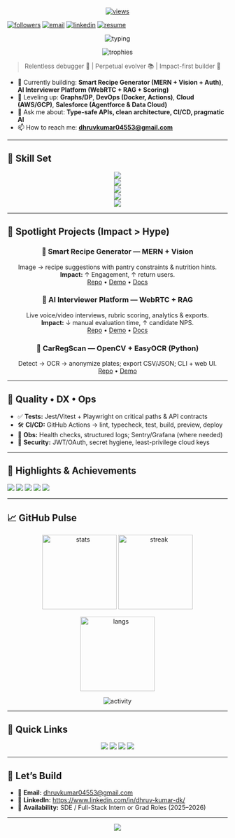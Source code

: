 <!-- ⭐ Ultra-Modern, Recruiter-Optimized GitHub Profile README (Drop-in) ⭐ -->
<!-- Replace links/usernames where needed. Paste this as README.md in a repo named exactly your username. -->

<!-- ====== HERO / BANNER (auto light/dark) ====== -->
<p align="center">
  <picture>
    <!-- Dark -->
    <source media="(prefers-color-scheme: dark)" srcset="https://capsule-render.vercel.app/api?type=venom&height=260&color=0:0b1220,100:0f172a&fontColor=E5E7EB&text=Dhruv%20Kumar&fontSize=72&fontAlignY=40&desc=Full-Stack%20Developer%20%7C%20Cloud%20%26%20AI%20%7C%20GATE%20CS%202026&descSize=18&descAlignY=65&animation=fadeIn" />
    <!-- Light -->
    <img src=""D:\2211453-Photoroom.jpeg"" />
  </picture>
</p>

<!-- ====== QUICK GLANCE / SOCIALS ====== -->
<p align="center">
  <a href="https://github.com/dhruvkum7"><img src="https://komarev.com/ghpvc/?username=dhruvkum7&label=Profile%20Views&color=0ea5b6" alt="views"/></a>
  
  <a href="https://github.com/dhruvkum7?tab=followers"><img src="https://img.shields.io/github/followers/dhruvkum7?style=flat&logo=github" alt="followers"/></a>
  <a href="mailto:dhruvkumar04553@gmail.com"><img src="https://img.shields.io/badge/Email-Contact%20Me-0ea5e9?logo=gmail&logoColor=white" alt="email"/></a>
  <a href="https://www.linkedin.com/in/dhruv-kumar-dk/"><img src="https://img.shields.io/badge/LinkedIn-Connect-0a66c2?logo=linkedin&logoColor=white" alt="linkedin"/></a>
  <a href="https://drive.google.com/file/d/1_dEyNSl3cSt0QG3Km0NzJpn2SizIhG2-/view?usp=drive_link"><img src="https://img.shields.io/badge/Resume-View%20PDF-16a34a?logo=googledrive&logoColor=white" alt="resume"/></a>
</p>

<!-- ====== MINI INTRO (typing line) ====== -->
<p align="center">
  <img src="https://readme-typing-svg.herokuapp.com?font=Inter&weight=700&size=20&duration=2500&pause=600&center=true&vCenter=true&width=950&lines=I+ship+production-ready+MERN+apps+%E2%80%94+end+to+end;TypeScript%2FReact%20%7C%20Node%2FExpress%20%7C%20MongoDB%2FPostgres;AWS%2FGCP%20%7C%20Docker%20%7C%20GitHub%20Actions%20%7C%20OpenCV%2FAI" alt="typing"/>
</p>

<!-- ====== PROFILE BADGES / TROPHIES ====== -->
<p align="center">
  <img src="https://github-profile-trophy.vercel.app/?username=dhruvkum7&theme=algolia&no-frame=true&no-bg=true&column=6" alt="trophies"/>
</p>

<!-- ====== ABOUT SHORT ====== -->
> Relentless debugger 🔧 | Perpetual evolver 📚 | Impact-first builder 🚀

- 🔭 Currently building: **Smart Recipe Generator (MERN + Vision + Auth)**, **AI Interviewer Platform (WebRTC + RAG + Scoring)**  
- 🌱 Leveling up: **Graphs/DP**, **DevOps (Docker, Actions)**, **Cloud (AWS/GCP)**, **Salesforce (Agentforce & Data Cloud)**  
- 💬 Ask me about: **Type-safe APIs, clean architecture, CI/CD, pragmatic AI**  
- 📫 How to reach me: **dhruvkumar04553@gmail.com**

---

## 🧰 Skill Set
<p align="center">
  <img src="https://skillicons.dev/icons?i=ts,js,react,next,redux,vite,tailwind,html,css,figma,materialui,threejs&perline=12" />
  <br/>
  <img src="https://skillicons.dev/icons?i=nodejs,express,postgres,mongodb,redis,prisma,graphql,postman&perline=12" />
  <br/>
  <img src="https://skillicons.dev/icons?i=python,opencv,tensorflow,pytorch,sklearn,fastapi,flask,java,cpp&perline=12" />
  <br/>
  <img src="https://skillicons.dev/icons?i=aws,gcp,docker,nginx,vercel,netlify,cloudflare,githubactions,git,linux,bash&perline=12" />
  <br/>
  <img src="https://skillicons.dev/icons?i=jest,vitest,playwright,cypress,storybook&perline=12" />
</p>

---

## 🚀 Spotlight Projects (Impact > Hype)
<div align="center">

### 🍳 Smart Recipe Generator — MERN + Vision
Image → recipe suggestions with pantry constraints & nutrition hints.  
**Impact:** ↑ Engagement, ↑ return users.  
[Repo](#) • [Demo](#) • [Docs](#)

### 🧠 AI Interviewer Platform — WebRTC + RAG
Live voice/video interviews, rubric scoring, analytics & exports.  
**Impact:** ↓ manual evaluation time, ↑ candidate NPS.  
[Repo](#) • [Demo](#) • [Docs](#)

### 🔎 CarRegScan — OpenCV + EasyOCR (Python)
Detect → OCR → anonymize plates; export CSV/JSON; CLI + web UI.  
[Repo](#) • [Demo](#)
</div>

---

## 🧪 Quality • DX • Ops
- ✅ **Tests:** Jest/Vitest + Playwright on critical paths & API contracts  
- 🛠 **CI/CD:** GitHub Actions → lint, typecheck, test, build, preview, deploy  
- 🔭 **Obs:** Health checks, structured logs; Sentry/Grafana (where needed)  
- 🔐 **Security:** JWT/OAuth, secret hygiene, least-privilege cloud keys  

---

## 🏅 Highlights & Achievements
<p>
  <img src="https://img.shields.io/badge/Cert-Salesforce%20Agentforce-0ea5e9" />
  <img src="https://img.shields.io/badge/Cert-Data%20Cloud-0ea5e9" />
  <img src="https://img.shields.io/badge/Cloud-AWS%2FGCP-f59e0b" />
  <img src="https://img.shields.io/badge/Open%20Source-PRs%20Merged-16a34a" />
  <img src="https://img.shields.io/badge/Community-Talks%2FHackathons-8b5cf6" />
</p>

---

## 📈 GitHub Pulse
<p align="center">
  <img height="170" src="https://github-readme-stats.vercel.app/api?username=dhruvkum7&show_icons=true&rank_icon=github&hide_border=true&theme=tokyonight" alt="stats"/>
  <img height="170" src="https://github-readme-streak-stats.herokuapp.com/?user=dhruvkum7&hide_border=true&theme=tokyonight" alt="streak"/>
</p>
<p align="center">
  <img height="170" src="https://github-readme-stats.vercel.app/api/top-langs/?username=dhruvkum7&layout=compact&hide_border=true&theme=tokyonight" alt="langs"/>
</p>

<!-- Optional: activity graph (needs service uptime) -->
<p align="center">
  <img src="https://github-readme-activity-graph.vercel.app/graph?username=dhruvkum7&theme=react-dark&hide_border=true&area=true" alt="activity"/>
</p>

---

## 🧭 Quick Links
<p align="center">
  <a href="https://dev.to/"><img src="https://img.shields.io/badge/dev.to-Articles-0a0a0a?logo=dev.to" /></a>
  <a href="https://www.linkedin.com/in/dhruv-kumar-dk/"><img src="https://img.shields.io/badge/LinkedIn-Messages-0a66c2?logo=linkedin&logoColor=white" /></a>
  <a href="mailto:dhruvkumar04553@gmail.com"><img src="https://img.shields.io/badge/Gmail-Email%20Me-d14836?logo=gmail&logoColor=white" /></a>
  <a href="https://github.com/dhruvkum7?tab=repositories"><img src="https://img.shields.io/badge/Repos-Explore-1f6feb?logo=github" /></a>
</p>

---

## 🤝 Let’s Build
- 📧 **Email:** dhruvkumar04553@gmail.com  
- 💼 **LinkedIn:** https://www.linkedin.com/in/dhruv-kumar-dk/  
- 🔎 **Availability:** SDE / Full-Stack Intern or Grad Roles (2025–2026)

---

<!-- ====== FOOTER WAVE ====== -->
<p align="center">
  <img src="https://capsule-render.vercel.app/api?type=wave&height=120&color=0:111827,100:0f172a&section=footer&reversal=true" />
</p>

<!--
Tips:
1) Pin 3–6 flagship repos with /docs (arch, API), demo GIFs, and one-click deploy badges.
2) Keep commit messages clean; prefer small, reviewable PRs.
3) Update impact bullets with real metrics as you gather them.
-->
